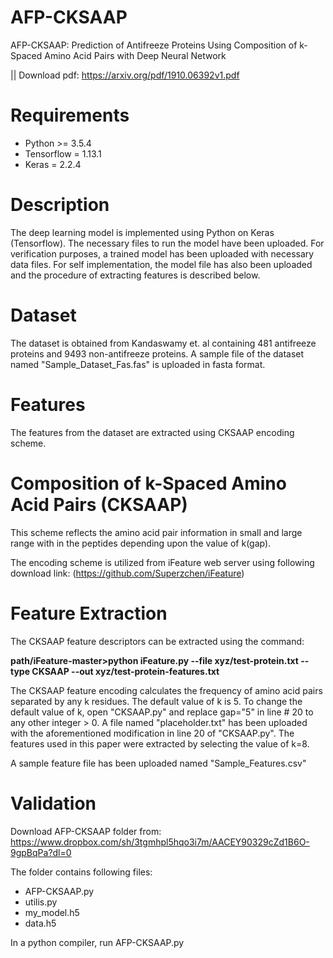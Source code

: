 # AFP-CKSAAP
AFP-CKSAAP: Prediction of Antifreeze Proteins Using Composition of k-Spaced Amino Acid Pairs with Deep Neural Network

|| Download pdf: https://arxiv.org/pdf/1910.06392v1.pdf
# Requirements
- Python >= 3.5.4
- Tensorflow = 1.13.1
- Keras = 2.2.4

# Description
The deep learning model is implemented using Python on Keras (Tensorflow). The necessary files to run the model have been uploaded. 
For verification purposes, a trained model has been uploaded with necessary data files. For self implementation, the model file has also been uploaded and the procedure of extracting features is described below.

# Dataset
The dataset is obtained from Kandaswamy et. al containing 481 antifreeze proteins and 9493 non-antifreeze proteins.
A sample file of the dataset named "Sample_Dataset_Fas.fas" is uploaded in fasta format.

# Features
The features from the dataset are extracted using CKSAAP encoding scheme. 
# Composition of k-Spaced Amino Acid Pairs (CKSAAP)
This scheme reflects the amino acid pair information in small and large range with in the peptides depending upon the value of k(gap).

The encoding scheme is utilized from iFeature web server using following download link: 
(https://github.com/Superzchen/iFeature)

# Feature Extraction
The CKSAAP feature descriptors can be extracted using the command: 

**path/iFeature-master>python iFeature.py --file xyz/test-protein.txt --type CKSAAP --out xyz/test-protein-features.txt**

The CKSAAP feature encoding calculates the frequency of amino acid pairs separated by any k residues. The default value of k is 5. To change the default value of k, open "CKSAAP.py" and replace gap="5" in line # 20 to any other integer > 0. A file named "placeholder.txt" has been uploaded with the aforementioned modification in line 20 of "CKSAAP.py".  The features used in this paper were extracted by selecting the value of k=8.

A sample feature file has been uploaded named "Sample_Features.csv"

# Validation
Download AFP-CKSAAP folder from:
https://www.dropbox.com/sh/3tgmhpl5hqo3i7m/AACEY90329cZd1B6O-9gpBqPa?dl=0

The folder contains following files:
- AFP-CKSAAP.py
- utilis.py
- my_model.h5
- data.h5

In a python compiler, run AFP-CKSAAP.py

